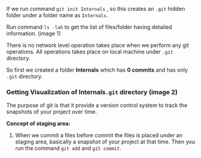 If we run command `git init Internals` , so this creates an `.git` hidden folder under a folder name as `Internals`. 

Run command `ls -lah` to get the list of files/folder having detailed information. (image 1)

There is no network level operation takes place when we perform any git operations. All operations takes place on local machine under `.git` directory.

So first we created a folder **Internals** which has **0 commits** and has only `.git` directory.

### Getting Visualization of **Internals**`.git` directory (image 2)

The purpose of git is that it provide a version control system to track the snapshots of your project over time.

**Concept of staging area:**

1. When we commit a files before commit the files is placed under an staging area, basically a snapshot of your project at that time. Then you run the command `git add` and `git commit`.



